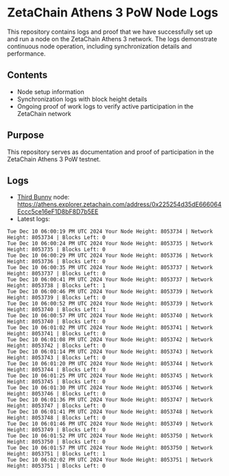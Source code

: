 # ZetaChain Athens 3 PoW Node Logs
This repository contains logs and proof that we have successfully set up and run a node on the ZetaChain Athens 3 network. The logs demonstrate continuous node operation, including synchronization details and performance.

## Contents
- Node setup information
- Synchronization logs with block height details
- Ongoing proof of work logs to verify active participation in the ZetaChain network

## Purpose
This repository serves as documentation and proof of participation in the ZetaChain Athens 3 PoW testnet.

## Logs

- [Third Bunny](https://thirdbunny.xyz/) node: https://athens.explorer.zetachain.com/address/0x225254d35dE666064Eccc5ce16eF1D8bF8D7b5EE
- Latest logs:
```
Tue Dec 10 06:00:19 PM UTC 2024 Your Node Height: 8053734 | Network Height: 8053734 | Blocks Left: 0
Tue Dec 10 06:00:24 PM UTC 2024 Your Node Height: 8053735 | Network Height: 8053735 | Blocks Left: 0
Tue Dec 10 06:00:29 PM UTC 2024 Your Node Height: 8053736 | Network Height: 8053736 | Blocks Left: 0
Tue Dec 10 06:00:35 PM UTC 2024 Your Node Height: 8053737 | Network Height: 8053737 | Blocks Left: 0
Tue Dec 10 06:00:41 PM UTC 2024 Your Node Height: 8053737 | Network Height: 8053738 | Blocks Left: 1
Tue Dec 10 06:00:46 PM UTC 2024 Your Node Height: 8053739 | Network Height: 8053739 | Blocks Left: 0
Tue Dec 10 06:00:52 PM UTC 2024 Your Node Height: 8053739 | Network Height: 8053740 | Blocks Left: 1
Tue Dec 10 06:00:57 PM UTC 2024 Your Node Height: 8053740 | Network Height: 8053740 | Blocks Left: 0
Tue Dec 10 06:01:02 PM UTC 2024 Your Node Height: 8053741 | Network Height: 8053741 | Blocks Left: 0
Tue Dec 10 06:01:08 PM UTC 2024 Your Node Height: 8053742 | Network Height: 8053742 | Blocks Left: 0
Tue Dec 10 06:01:14 PM UTC 2024 Your Node Height: 8053743 | Network Height: 8053743 | Blocks Left: 0
Tue Dec 10 06:01:20 PM UTC 2024 Your Node Height: 8053744 | Network Height: 8053744 | Blocks Left: 0
Tue Dec 10 06:01:25 PM UTC 2024 Your Node Height: 8053745 | Network Height: 8053745 | Blocks Left: 0
Tue Dec 10 06:01:30 PM UTC 2024 Your Node Height: 8053746 | Network Height: 8053746 | Blocks Left: 0
Tue Dec 10 06:01:36 PM UTC 2024 Your Node Height: 8053747 | Network Height: 8053747 | Blocks Left: 0
Tue Dec 10 06:01:41 PM UTC 2024 Your Node Height: 8053748 | Network Height: 8053748 | Blocks Left: 0
Tue Dec 10 06:01:46 PM UTC 2024 Your Node Height: 8053749 | Network Height: 8053749 | Blocks Left: 0
Tue Dec 10 06:01:52 PM UTC 2024 Your Node Height: 8053750 | Network Height: 8053750 | Blocks Left: 0
Tue Dec 10 06:01:57 PM UTC 2024 Your Node Height: 8053750 | Network Height: 8053751 | Blocks Left: 1
Tue Dec 10 06:02:02 PM UTC 2024 Your Node Height: 8053751 | Network Height: 8053751 | Blocks Left: 0
```
